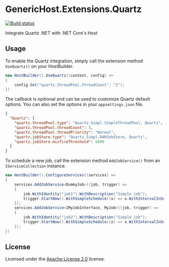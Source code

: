 # GenericHost.Extensions.Quartz

[![Build status](https://ci.appveyor.com/api/projects/status/hja78a47mohg714g/branch/master?svg=true)](https://ci.appveyor.com/project/skiptirengu/hosting-extensions-quartz/branch/master)

Integrate Quartz .NET with .NET Core's Host

## Usage

To enable the Quartz integration, simply call the extension method `UseQuartz()` on your HostBuilder.

```c#
new HostBuilder().UseQuartz((context, config) =>
{
    config.Set("quartz.threadPool.threadCount", "2");
})
```

The callback is opitional and can be used to customize Quartz default options. You can also set the options in your `appsettings.json` file.

```json
{
  "Quartz": {
    "quartz.threadPool.type": "Quartz.Simpl.SimpleThreadPool, Quartz",
    "quartz.threadPool.threadCount": 5,
    "quartz.threadPool.threadPriority": "Normal",
    "quartz.jobStore.type": "Quartz.Simpl.RAMJobStore, Quartz",
    "quartz.jobStore.misfireThreshold": 6000
  }
}
```

To schedule a new job, call the extension method `AddJobService()` from an `IServiceCollection` instance.

```c#
new HostBuilder().ConfigureServices((services) =>
{
    services.AddJobService<DummyJob>((job, trigger) =>
    {
        job.WithIdentity("job1").WithDescription("Simple job");
        trigger.StartNow().WithSimpleSchedule((x) => x.WithIntervalInSeconds(5).RepeatForever());
    });
    services.AddJobService<IMyJobInterface, MyJob>((job, trigger) =>
    {
        job.WithIdentity("job2").WithDescription("Simple job");
        trigger.StartNow().WithSimpleSchedule((x) => x.WithIntervalInSeconds(60).RepeatForever());
    });
})
```

## License

Licensed under the [Apache License 2.0](./LICENSE.md) license.
